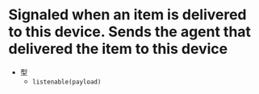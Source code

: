 # Signaled when an item is delivered to this device. Sends the agent that delivered the item to this device

- 型
  - `listenable(payload)`

